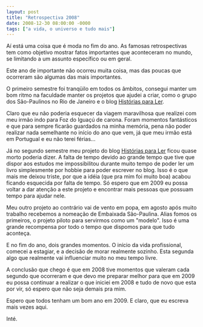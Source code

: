 ```yaml
---
layout: post
title: "Retrospectiva 2008"
date: 2008-12-30 08:00:00 -0000
tags: ["a vida, o universo e tudo mais"]
---
```

Aí está uma coisa que é moda no fim do ano. As famosas retrospectivas tem como objetivo mostrar fatos importantes que aconteceram no mundo, se limitando a um assunto específico ou em geral.

Este ano de importante não ocorreu muita coisa, mas das poucas que ocorreram são algumas das mais importantes.

O primeiro semestre foi tranqüilo em todos os âmbitos, consegui manter um bom ritmo na faculdade manter os projetos que ajudei a criar, como o grupo dos São-Paulinos no Rio de Janeiro e o blog <a href="www.historiasparaler.blogspot.com.br" class="linkum" title= "onde escrevo sobre livros" alt="onde escrevo sobre livros">Histórias para Ler</a>.

Claro que eu não poderia esquecer da viagem maravilhosa que realizei com meu irmão indo para Foz do Iguaçú de carona. Foram momentos fantásticos e que para sempre ficarão guardados na minha memória, pena não poder realizar nada semelhante no início do ano que vem, já que meu irmão está em Portugual e eu não terei férias...

Já no segundo semestre meu projeto do blog <a href="www.historiasparaler.blogspot.com.br" class="linkum" title= "onde escrevo sobre livros" alt="onde escrevo sobre livros">Histórias para Ler</a> ficou quase morto poderia dizer. A falta de tempo devido ao grande tempo que tive que dispor aos estudos me impossibilitou durante muito tempo de poder ler um livro simplesmente por hobbie para poder escrever no blog. Isso é o que mais me deixou triste, por que a idéia (que pra mim foi muito boa) acabou ficando esquecida por falta de tempo. Só espero que em 2009 eu possa voltar a dar atenção a este projeto e encontrar mais pessoas que possuam tempo para ajudar nele.

Meu outro projeto ao contrário vai de vento em popa, em agosto após muito trabalho recebemos a nomeação de Embaixada São-Paulina. Alias fomos os primeiros, o projeto piloto para servirmos como um "modelo". Isso é uma grande recompensa por todo o tempo que dispomos para que tudo aconteça.

E no fim do ano, dois grandes momentos. O início da vida profissional, comecei a estagiar, e a decisão de morar realmente sozinho. Esta segunda algo que realmente vai influenciar muito no meu tempo livre.

A conclusão que chego é que em 2008 tive momentos que valeram cada segundo que ocorreram e que devo me preparar melhor para que em 2009 eu possa continuar a realizar o que iniciei em 2008 e tudo de novo que esta por vir, só espero que não seja demais pra mim.

Espero que todos tenham um bom ano em 2009. E claro, que eu escreva mais vezes aqui.

Inté.
